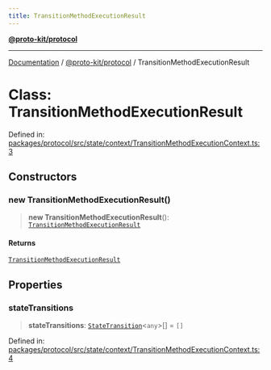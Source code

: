 ```yaml
---
title: TransitionMethodExecutionResult
---
```


[**@proto-kit/protocol**](../README.md)

***

[Documentation](../../../README.md) / [@proto-kit/protocol](../README.md) / TransitionMethodExecutionResult

# Class: TransitionMethodExecutionResult

Defined in: [packages/protocol/src/state/context/TransitionMethodExecutionContext.ts:3](https://github.com/proto-kit/framework/blob/b953c754e500c62f01fbbd6d09adfb2f5577269d/packages/protocol/src/state/context/TransitionMethodExecutionContext.ts#L3)

## Constructors

### new TransitionMethodExecutionResult()

> **new TransitionMethodExecutionResult**(): [`TransitionMethodExecutionResult`](TransitionMethodExecutionResult.md)

#### Returns

[`TransitionMethodExecutionResult`](TransitionMethodExecutionResult.md)

## Properties

### stateTransitions

> **stateTransitions**: [`StateTransition`](StateTransition.md)\<`any`\>[] = `[]`

Defined in: [packages/protocol/src/state/context/TransitionMethodExecutionContext.ts:4](https://github.com/proto-kit/framework/blob/b953c754e500c62f01fbbd6d09adfb2f5577269d/packages/protocol/src/state/context/TransitionMethodExecutionContext.ts#L4)

